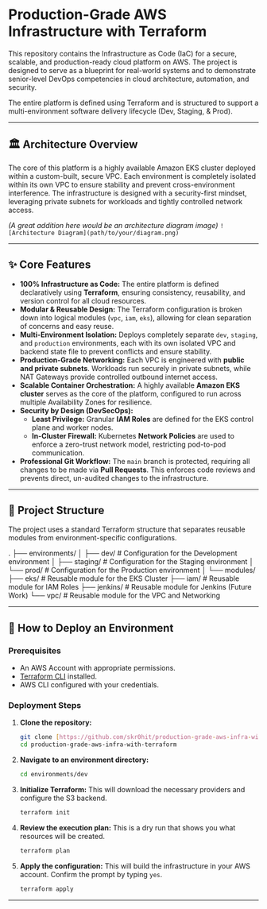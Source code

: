 # Production-Grade AWS Infrastructure with Terraform

This repository contains the Infrastructure as Code (IaC) for a secure, scalable, and production-ready cloud platform on AWS. The project is designed to serve as a blueprint for real-world systems and to demonstrate senior-level DevOps competencies in cloud architecture, automation, and security.

The entire platform is defined using Terraform and is structured to support a multi-environment software delivery lifecycle (Dev, Staging, & Prod).

---

## 🏛️ Architecture Overview

The core of this platform is a highly available Amazon EKS cluster deployed within a custom-built, secure VPC. Each environment is completely isolated within its own VPC to ensure stability and prevent cross-environment interference. The infrastructure is designed with a security-first mindset, leveraging private subnets for workloads and tightly controlled network access.

*(A great addition here would be an architecture diagram image)*
`![Architecture Diagram](path/to/your/diagram.png)`

---

## ✨ Core Features

* **100% Infrastructure as Code:** The entire platform is defined declaratively using **Terraform**, ensuring consistency, reusability, and version control for all cloud resources.
* **Modular & Reusable Design:** The Terraform configuration is broken down into logical modules (`vpc`, `iam`, `eks`), allowing for clean separation of concerns and easy reuse.
* **Multi-Environment Isolation:** Deploys completely separate `dev`, `staging`, and `production` environments, each with its own isolated VPC and backend state file to prevent conflicts and ensure stability.
* **Production-Grade Networking:** Each VPC is engineered with **public and private subnets**. Workloads run securely in private subnets, while NAT Gateways provide controlled outbound internet access.
* **Scalable Container Orchestration:** A highly available **Amazon EKS cluster** serves as the core of the platform, configured to run across multiple Availability Zones for resilience.
* **Security by Design (DevSecOps):**
    * **Least Privilege:** Granular **IAM Roles** are defined for the EKS control plane and worker nodes.
    * **In-Cluster Firewall:** Kubernetes **Network Policies** are used to enforce a zero-trust network model, restricting pod-to-pod communication.
* **Professional Git Workflow:** The `main` branch is protected, requiring all changes to be made via **Pull Requests**. This enforces code reviews and prevents direct, un-audited changes to the infrastructure.

---

## 📁 Project Structure

The project uses a standard Terraform structure that separates reusable modules from environment-specific configurations.


.
├── environments/
│   ├── dev/            # Configuration for the Development environment
│   ├── staging/        # Configuration for the Staging environment
│   └── prod/           # Configuration for the Production environment
│
└── modules/
├── eks/            # Reusable module for the EKS Cluster
├── iam/            # Reusable module for IAM Roles
├── jenkins/        # Reusable module for Jenkins (Future Work)
└── vpc/            # Reusable module for the VPC and Networking


---

## 🚀 How to Deploy an Environment

### Prerequisites

* An AWS Account with appropriate permissions.
* [Terraform CLI](https://learn.hashicorp.com/tutorials/terraform/install-cli) installed.
* AWS CLI configured with your credentials.

### Deployment Steps

1.  **Clone the repository:**
    ```bash
    git clone [https://github.com/skr0hit/production-grade-aws-infra-with-terraform.git](https://github.com/skr0hit/production-grade-aws-infra-with-terraform.git)
    cd production-grade-aws-infra-with-terraform
    ```

2.  **Navigate to an environment directory:**
    ```bash
    cd environments/dev
    ```

3.  **Initialize Terraform:**
    This will download the necessary providers and configure the S3 backend.
    ```bash
    terraform init
    ```

4.  **Review the execution plan:**
    This is a dry run that shows you what resources will be created.
    ```bash
    terraform plan
    ```

5.  **Apply the configuration:**
    This will build the infrastructure in your AWS account. Confirm the prompt by typing `yes`.
    ```bash
    terraform apply
    ```

---

